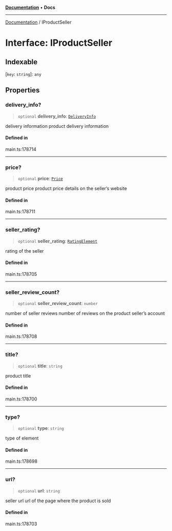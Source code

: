 [**Documentation**](../README.md) • **Docs**

***

[Documentation](../globals.md) / IProductSeller

# Interface: IProductSeller

## Indexable

 \[`key`: `string`\]: `any`

## Properties

### delivery\_info?

> `optional` **delivery\_info**: [`DeliveryInfo`](../classes/DeliveryInfo.md)

delivery information
product delivery information

#### Defined in

main.ts:178714

***

### price?

> `optional` **price**: [`Price`](../classes/Price.md)

product price
product price details on the seller’s website

#### Defined in

main.ts:178711

***

### seller\_rating?

> `optional` **seller\_rating**: [`RatingElement`](../classes/RatingElement.md)

rating of the seller

#### Defined in

main.ts:178705

***

### seller\_review\_count?

> `optional` **seller\_review\_count**: `number`

number of seller reviews
number of reviews on the product seller’s account

#### Defined in

main.ts:178708

***

### title?

> `optional` **title**: `string`

product title

#### Defined in

main.ts:178700

***

### type?

> `optional` **type**: `string`

type of element

#### Defined in

main.ts:178698

***

### url?

> `optional` **url**: `string`

seller url
url of the page where the product is sold

#### Defined in

main.ts:178703
